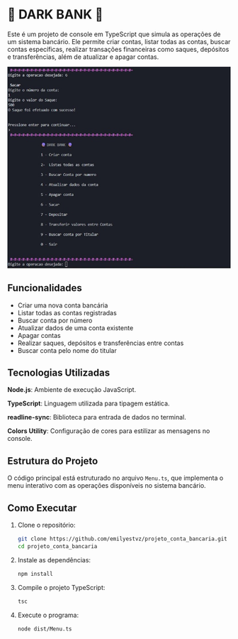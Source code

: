 # 🔮 DARK BANK 🔮
Este é um projeto de console em TypeScript que simula as operações de um sistema bancário. Ele permite criar contas, listar todas as contas, buscar contas específicas, realizar transações financeiras como saques, depósitos e transferências, além de atualizar e apagar contas.

<img src="main_update.jpg">

## Funcionalidades
- Criar uma nova conta bancária
- Listar todas as contas registradas
- Buscar conta por número
- Atualizar dados de uma conta existente
- Apagar contas
- Realizar saques, depósitos e transferências entre contas
- Buscar conta pelo nome do titular

## Tecnologias Utilizadas
**Node.js**: Ambiente de execução JavaScript.

**TypeScript**: Linguagem utilizada para tipagem estática.

**readline-sync**: Biblioteca para entrada de dados no terminal.

**Colors Utility**: Configuração de cores para estilizar as mensagens no console.

## Estrutura do Projeto
O código principal está estruturado no arquivo `Menu.ts`, que implementa o menu interativo com as operações disponíveis no sistema bancário.


## Como Executar
1. Clone o repositório:
   ```bash
   git clone https://github.com/emilyestvz/projeto_conta_bancaria.git
   cd projeto_conta_bancaria

2. Instale as dependências:
   ```bash
   npm install

3. Compile o projeto TypeScript:
   ```bash
   tsc

4. Execute o programa:
   ```bash
   node dist/Menu.ts


